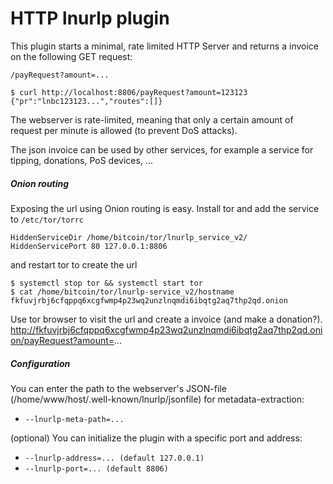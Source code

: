 # HTTP lnurlp plugin


This plugin starts a minimal, rate limited HTTP Server and returns a invoice on the following GET request:

``/payRequest?amount=...``

```
$ curl http://localhost:8806/payRequest?amount=123123
{"pr":"lnbc123123...","routes":[]}
```

The webserver is rate-limited, meaning that only a certain amount of request per minute is allowed (to prevent DoS attacks).

The json invoice can be used by other services, for example a service for tipping, donations, PoS devices, ...

##### Onion routing
Exposing the url using Onion routing is easy. Install tor and 
add the service to `/etc/tor/torrc`
```
HiddenServiceDir /home/bitcoin/tor/lnurlp_service_v2/
HiddenServicePort 80 127.0.0.1:8806

```
and restart tor to create the url
```
$ systemctl stop tor && systemctl start tor
$ cat /home/bitcoin/tor/lnurlp-service_v2/hostname
fkfuvjrbj6cfqppq6xcgfwmp4p23wq2unzlnqmdi6ibqtg2aq7thp2qd.onion
```

Use tor browser to visit the url and create a invoice (and make a donation?).
http://fkfuvjrbj6cfqppq6xcgfwmp4p23wq2unzlnqmdi6ibqtg2aq7thp2qd.onion/payRequest?amount=...

##### Configuration
You can enter the path to the webserver's JSON-file (/home/www/host/.well-known/lnurlp/jsonfile) for metadata-extraction:

- `--lnurlp-meta-path=...`

(optional) You can initialize the plugin with a specific port and address:

- `--lnurlp-address=... (default 127.0.0.1)`
- `--lnurlp-port=... (default 8806)`
